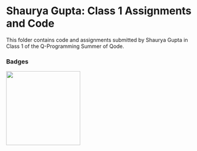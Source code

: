 # Shaurya Gupta: Class 1 Assignments and Code
This folder contains code and assignments submitted by Shaurya Gupta in Class 1 of the Q-Programming Summer of Qode.
### Badges
<img src="/badges/attendance.png" width="200px" height="200px">
